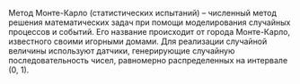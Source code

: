 Метод Монте-Карло (статистических испытаний) – численный метод решения математических задач при помощи моделирования случайных процессов и событий. Его название происходит от города Монте-Карло, известного своими игорными домами.
Для реализации случайной величины используют датчики, генерирующие случайную последовательность чисел, равномерно распределенных на интервале (0, 1).
